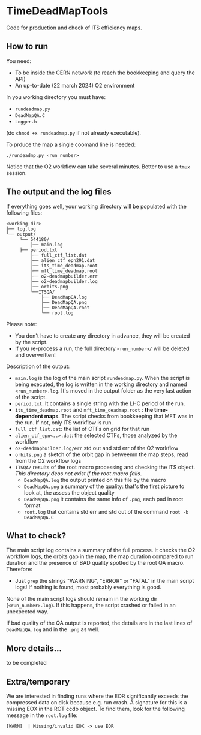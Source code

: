# TimeDeadMapTools
Code for production and check of ITS efficiency maps.

## How to run

You need:
+ To be inside the CERN network (to reach the bookkeeping and query the API)
+ An up-to-date (22 march 2024) O2 environment


In you working directory you must have:
+ `rundeadmap.py`
+ `DeadMapQA.C`
+ `Logger.h`

(do `chmod +x rundeadmap.py` if not already executable).

To prduce the map a single coomand line is needed:

```
./rundeadmp.py <run_number>
```

Notice that the O2 workflow can take several minutes. Better to use a `tmux` session.

## The output and the log files

If everything goes well, your working directory will be populated with the following files:
```
<working dir>
├── log.log
└── output/
     └── 544180/
         ├── main.log
	 ├── period.txt
         ├── full_ctf_list.dat
         ├── alien_ctf_epn291.dat
         ├── its_time_deadmap.root
         ├── mft_time_deadmap.root
         ├── o2-deadmapbuilder.err
         ├── o2-deadmapbuilder.log
         ├── orbits.png
         └──ITSQA/
             ├── DeadMapQA.log
             ├── DeadMapQA.png
             ├── DeadMapQA.root
             └── root.log
```

Please note:
+ You don't have to create any directory in advance, they will be created by the script.
+ If you re-process a run, the full directory `<run_number>/` will be deleted and overwritten!

Description of the output:
+ `main.log` is the log of the main script `rundeadmap.py`. When the script is being executed, the log is written in the working directory and named `<run_number>.log`. It's moved in the output folder as the very last action of the script.
+ `period.txt`. It contains a single string with the LHC period of the run.
+ `its_time_deadmap.root` and `mft_time_deadmap.root` : **the time-dependent maps**. The script checks from bookkeeping that MFT was in the run. If not, only ITS workflow is run. 
+ `full_ctf_list.dat`: the list of CTFs on grid for that run
+ `alien_ctf_epn<..>.dat`: the selected CTFs, those analyzed by the workflow
+ `o2-deadmapbuilder.log/err` std out and std err of the O2 workflow
+ `orbits.png` a sketch of the orbit gap in betweemn the map steps, read from the O2 workflow logs
+ `ITSQA/` results of the root macro processing and checking the ITS object. *This directory deos not exist if the root macro fails*.
    + `DeadMapQA.log` the output printed on this file by the macro
    + `DeadMapQA.png` a summary of the quality: that's the first picture to look at, the assess the object quality
    + `DeadMapQA.png` it contains the same info of `.png`, each pad in root format
    + `root.log` that contains std err and std out of the command `root -b DeadMapQA.C`


## What to check?

The main script log contains a summary of the full process. It checks the O2 workflow logs, the orbits gap in the map, the map duration compared to run duration and the presence of BAD quality spotted by the root QA macro. Therefore:

+ Just `grep` the strings "WARNING", "ERROR" or "FATAL" in the main script logs! If nothing is found, most probably everything is good.

None of the main script logs should remain in the working dir (`<run_number>.log`). If this happens, the script crashed or failed in an unexpected way.


If bad quality of the QA output is reported, the details are in the last lines of `DeadMapQA.log` and in the `.png` as well. 

## More details...

to be completed 

## Extra/temporary

We are interested in finding runs where the EOR significantly exceeds the compressed data on disk because e.g. run crash. A signature for this is a missing EOX in the RCT ccdb object. To find them, look for the following message in the `root.log` file:

```
[WARN]  | Missing/invalid EOX -> use EOR
```